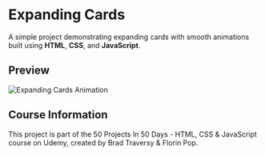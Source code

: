 # Expanding Cards

A simple project demonstrating expanding cards with smooth animations built using **HTML**, **CSS**, and **JavaScript**.

## Preview

![Expanding Cards Animation](./preview.gif)

## Course Information

This project is part of the 50 Projects In 50 Days - HTML, CSS & JavaScript course on Udemy, created by Brad Traversy & Florin Pop.
